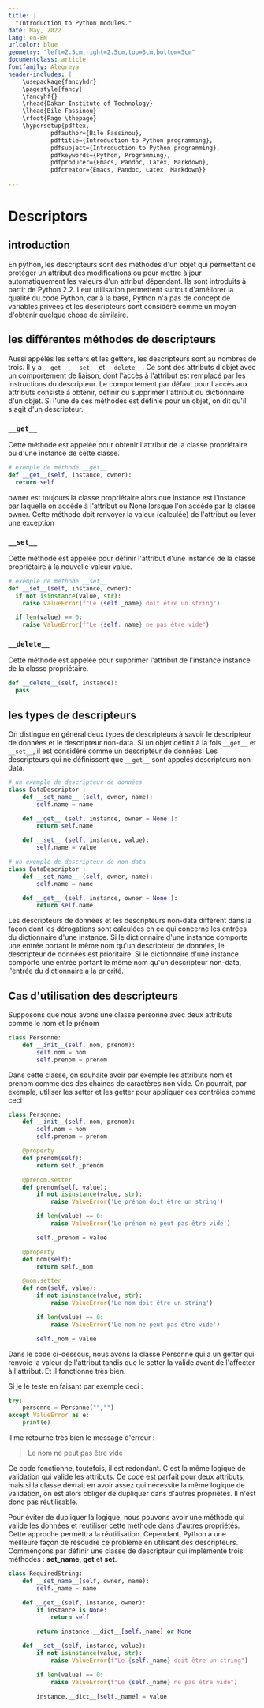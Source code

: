 ```yaml
---
title: |
  "Introduction to Python modules."
date: May, 2022
lang: en-EN
urlcolor: blue
geometry: "left=2.5cm,right=2.5cm,top=3cm,bottom=3cm"
documentclass: article
fontfamily: Alegreya
header-includes: |
    \usepackage{fancyhdr}
    \pagestyle{fancy}
    \fancyhf{}
    \rhead{Dakar Institute of Technology}
    \lhead{Bile Fassinou}
    \rfoot{Page \thepage}
    \hypersetup{pdftex,
            pdfauthor={Bile Fassinou},
            pdftitle={Introduction to Python programming},
            pdfsubject={Introduction to Python programming},
            pdfkeywords={Python, Programming},
            pdfproducer={Emacs, Pandoc, Latex, Markdown},
            pdfcreator={Emacs, Pandoc, Latex, Markdown}}
    
---
```


# Descriptors
## introduction
En python, les descripteurs sont des méthodes d'un objet qui permettent de protéger un attribut des modifications ou pour mettre à jour automatiquement les valeurs d'un attribut dépendant. Ils sont introduits à partir de Python 2.2. Leur utilisation permettent surtout d'améliorer la qualité du code Python, car à la base, Python n'a pas de concept de variables privées et les descripteurs sont considéré comme un moyen d'obtenir quelque chose de similaire.

## les différentes méthodes de descripteurs
Aussi appélés les setters et les getters, les descripteurs sont au nombres de trois. Il y a `__get__`, `__set__` et `__delete__`.
Ce sont des attributs d'objet avec un comportement de liaison, dont l'accès à l'attribut est remplacé par les instructions du descripteur. Le comportement par défaut pour l'accès aux attributs consiste à obtenir, définir ou supprimer l'attribut du dictionnaire d'un objet. Si l'une de ces méthodes est définie pour un objet, on dit qu'il s'agit d'un descripteur.

### `__get__`
Cette méthode est appelée pour obtenir l'attribut de la classe propriétaire ou d'une instance de cette classe. 

```python
# exemple de méthode __get__
def __get__(self, instance, owner):
  return self 
```
owner est toujours la classe propriétaire alors que instance est l'instance par laquelle on accède à l'attribut ou None lorsque l'on accède par la classe owner. Cette méthode doit renvoyer la valeur (calculée) de l'attribut ou lever une exception 

### `__set__`
Cette méthode est appelée pour définir l'attribut d'une instance de la classe propriétaire à la nouvelle valeur value.

```python
# exemple de méthode __set__
def __set__(self, instance, owner):
  if not isinstance(value, str):
    raise ValueError(f"Le {self._name} doit être un string")

  if len(value) == 0:
    raise ValueError(f"Le {self._name} ne pas être vide")
```

### `__delete__`
Cette méthode est appelée pour supprimer l'attribut de l'instance instance de la classe propriétaire.

```python
def __delete__(self, instance):
  pass

```

## les types de descripteurs
On distingue en général deux types de descripteurs à savoir le descripteur de données et le descripteur non-data. Si un objet définit à la fois `__get__` et `__set__`, il est considéré comme un descripteur de données. Les descripteurs qui ne définissent que `__get__` sont appelés descripteurs non-data. 

```python
# un exemple de descripteur de données
class DataDescriptor : 
    def __set_name__ (self, owner, name): 
        self.name = name 

    def __get__ (self, instance, owner = None ): 
        return self.name 

    def __set__ (self, instance, value): 
        self.name = value
```

```python
# un exemple de descripteur de non-data
class DataDescriptor : 
    def __set_name__ (self, owner, name): 
        self.name = name 

    def __get__ (self, instance, owner = None ): 
        return self.name 
```
Les descripteurs de données et les descripteurs non-data diffèrent dans la façon dont les dérogations sont calculées en ce qui concerne les entrées du dictionnaire d'une instance. Si le dictionnaire d'une instance comporte une entrée portant le même nom qu'un descripteur de données, le descripteur de données est prioritaire. Si le dictionnaire d'une instance comporte une entrée portant le même nom qu'un descripteur non-data, l'entrée du dictionnaire a la priorité.

## Cas d'utilisation des descripteurs
Supposons que nous avons une classe personne avec deux attributs comme le nom et le prénom

```python
class Personne:
    def __init__(self, nom, prenom):
        self.nom = nom
        self.prenom = prenom
```
Dans cette classe, on souhaite avoir par exemple les attributs nom et prenom comme des des chaines de caractères non vide. On pourrait, par exemple, utiliser les setter et les getter pour appliquer ces contrôles comme ceci

```python
class Personne:
    def __init__(self, nom, prenom):
        self.nom = nom
        self.prenom = prenom

    @property
    def prenom(self):
        return self._prenom

    @prenom.setter
    def prenom(self, value):
        if not isinstance(value, str):
            raise ValueError('Le prénom doit être un string')

        if len(value) == 0:
            raise ValueError('Le prénom ne peut pas être vide')

        self._prenom = value

    @property
    def nom(self):
        return self._nom

    @nom.setter
    def nom(self, value):
        if not isinstance(value, str):
            raise ValueError('Le nom doit être un string')

        if len(value) == 0:
            raise ValueError('Le nom ne peut pas être vide')

        self._nom = value
```
Dans le code ci-dessous, nous avons la classe Personne qui a un getter qui renvoie la valeur de l'attribut tandis que le setter la valide avant de l'affecter à l'attribut. Et il fonctionne très bien. 

Si je le teste en faisant par exemple ceci : 

```python
try:
    personne = Personne("","")
except ValueError as e:
    print(e)
```
Il me retourne très bien le message d'erreur :

> Le nom ne peut pas être vide

Ce code fonctionne, toutefois, il est redondant. C'est la même logique de validation qui valide les attributs. Ce code est parfait pour deux attributs, mais si la classe devrait en avoir assez qui nécessite la même logique de validation, on est alors obliger de dupliquer dans d'autres propriétés. Il n'est donc pas réutilisable. 

Pour éviter de dupliquer la logique, nous pouvons avoir une méthode qui valide les données et réutiliser cette méthode dans d'autres propriétés. Cette approche permettra la réutilisation. Cependant, Python a une meilleure façon de résoudre ce problème en utilisant des descripteurs. Commençons par définir une classe de descripteur qui implémente trois méthodes : __set_name__, __get__ et __set__.

```python
class RequiredString:
    def __set_name__(self, owner, name):
        self._name = name

    def __get__(self, instance, owner):
        if instance is None:
            return self

        return instance.__dict__[self._name] or None

    def __set__(self, instance, value):
        if not isinstance(value, str):
            raise ValueError(f"Le {self._name} doit être un string")

        if len(value) == 0:
            raise ValueError(f"Le {self._name} ne pas être vide")

        instance.__dict__[self._name] = value
```
